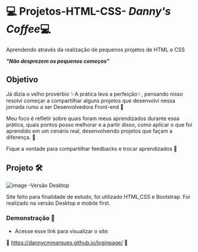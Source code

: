 
# 💻 Projetos-HTML-CSS- ***Danny's Coffee***💻
Aprendendo através da realização de pequenos projetos de HTML e CSS

***"Não desprezem os pequenos começos"***


 ## Objetivo

Já dizia o velho provérbio ✨A prática leva a perfeição✨, pensando nisso resolvi começar a compartilhar alguns projetos que desenvolvi nessa jornada rumo a ser Desenvolvedora Front-end  🚀

Meu foco é refletir sobre quais foram meus aprendizados durante essa prática, quais pontos posso melhorar e a partir disso, como aplicar o que foi aprendido em um cenário real, desenvolvendo projetos que façam a diferença. 🎯

Fique a vontade para compartilhar feedbacks e trocar aprendizados 🤍

## Projeto 🛠️
![image](https://github.com/DannyCMMarques/dannyscoffee/blob/main/assets/imagens/DannysCoffee%20versao%20desktop.jpg)
-Versão Desktop


Site feito para finalidade de estudo, foi utilizado HTML,CSS e Bootstrap. Foi realizado na versão Desktop e mobile first.

  ### Demonstração 📱
* Acesse esse link para visualizar o site:

💫 https://dannycmmarques.github.io/loginpage/ 💫




